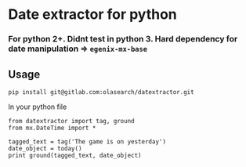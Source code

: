 # Date extractor for python

### For python 2+. Didnt test in python 3. Hard dependency for date manipulation => `egenix-mx-base`

## Usage

````
pip install git@gitlab.com:olasearch/datextractor.git
````

In your python file

````
from datextractor import tag, ground
from mx.DateTime import *

tagged_text = tag('The game is on yesterday')
date_object = today()
print ground(tagged_text, date_object)
````
